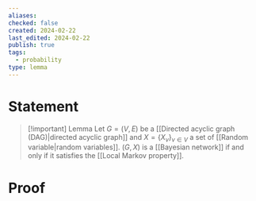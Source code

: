 ```yaml
---
aliases: 
checked: false
created: 2024-02-22
last_edited: 2024-02-22
publish: true
tags:
  - probability
type: lemma
---
```

# Statement

> [!important] Lemma
> Let $G = (V,E)$ be a [[Directed acyclic graph (DAG)|directed acyclic graph]] and $X = \{X_v\}_{v \in V}$ a set of [[Random variable|random variables]]. $(G,X)$ is a [[Bayesian network]] if and only if it satisfies the [[Local Markov property]].

# Proof
